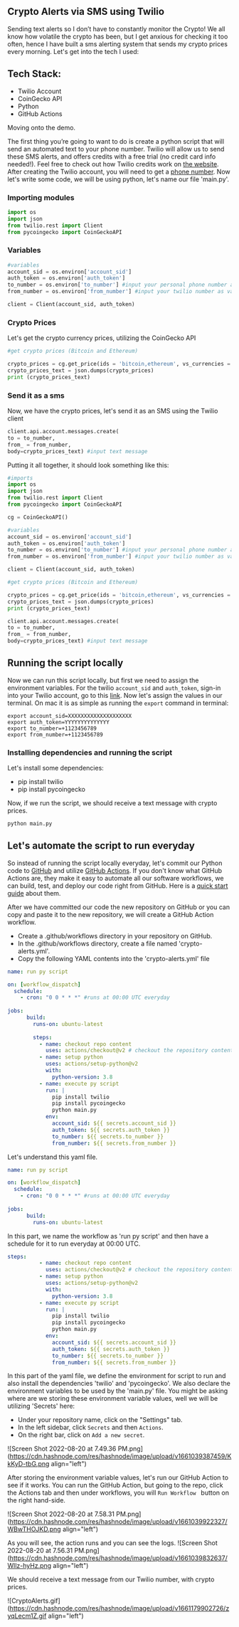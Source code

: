 ## Crypto Alerts via SMS using Twilio

Sending text alerts so I don’t have to constantly monitor the Crypto!
We all know how volatile the crypto has been, but I get anxious for checking it too often, hence I have built a sms alerting system that sends my crypto prices every morning.
Let's get into the tech I used:
## Tech Stack:
- Twilio Account
- CoinGecko API
- Python
- GitHub Actions

Moving onto the demo.

The first thing you’re going to want to do is create a python script that will send an automated text to your phone number. Twilio will allow us to send these SMS alerts, and offers credits with a free trial (no credit card info needed!). Feel free to check out how Twilio credits work on [the website](https://www.twilio.com/try-twilio).
After creating the Twilio account, you will need to get a [phone number](https://www.twilio.com/phone-numbers). Now let's write some code, we will be using python, let's name our file 'main.py'.

### Importing modules

``` python
import os
import json
from twilio.rest import Client
from pycoingecko import CoinGeckoAPI
```

### Variables

```python
#variables
account_sid = os.environ['account_sid']
auth_token = os.environ['auth_token']
to_number = os.environ['to_number'] #input your personal phone number as variable
from_number = os.environ['from_number'] #input your twilio number as variable

client = Client(account_sid, auth_token)
```

### Crypto Prices
Let's get the crypto currency prices, utilizing the CoinGecko API
```python
#get crypto prices (Bitcoin and Ethereum)

crypto_prices = cg.get_price(ids = 'bitcoin,ethereum', vs_currencies = 'usd')
crypto_prices_text = json.dumps(crypto_prices)
print (crypto_prices_text)
```

### Send it as a sms

Now, we have the crypto prices, let's send it as an SMS using the Twilio client

```python
client.api.account.messages.create(
to = to_number, 
from_ = from_number,
body=crypto_prices_text) #input text message
```

Putting it all together, it should look something like this:
```python
#imports
import os
import json
from twilio.rest import Client
from pycoingecko import CoinGeckoAPI

cg = CoinGeckoAPI()

#variables
account_sid = os.environ['account_sid']
auth_token = os.environ['auth_token']
to_number = os.environ['to_number'] #input your personal phone number as variable
from_number = os.environ['from_number'] #input your twilio number as variable

client = Client(account_sid, auth_token)

#get crypto prices (Bitcoin and Ethereum)

crypto_prices = cg.get_price(ids = 'bitcoin,ethereum', vs_currencies = 'usd')
crypto_prices_text = json.dumps(crypto_prices)
print (crypto_prices_text)

client.api.account.messages.create(
to = to_number, 
from_ = from_number,
body=crypto_prices_text) #input text message
```

## Running the script locally
Now we can run this script locally, but first we need to assign the environment variables. For the twilio `account_sid` and `auth_token`, sign-in into your Twilio account, go to this [link](https://twilio.com/user/account). Now let's assign the values in our terminal. On mac it is as simple as running the `export` command in terminal:
```
export account_sid=XXXXXXXXXXXXXXXXXXXX
export auth_token=YYYYYYYYYYYYYY
export to_number=+1123456789
export from_number=+1123456789
```

### Installing dependencies and running the script
Let's install some dependencies:
- pip install twilio
- pip install pycoingecko

Now, if we run the script, we should receive a text message with crypto prices.
``` python
python main.py
```

## Let's automate the script to run everyday
So instead of running the script locally everyday, let's commit our Python code to [GitHub](https://github.com) and utilize [GitHub Actions](https://github.com/features/actions).
If you don't know what GitHub Actions are, they make it easy to automate all our software workflows, we can build, test, and deploy our code right from GitHub. Here is a [quick start guide](https://docs.github.com/en/actions/quickstart) about them.

After we have committed our code the new repository on GitHub or you can copy and paste it to the new repository, we will create a GitHub Action workflow.
- Create a .github/workflows directory in your repository on GitHub.
- In the .github/workflows directory, create a file named 'crypto-alerts.yml'.
- Copy the following YAML contents into the 'crypto-alerts.yml' file

``` yaml
name: run py script  

on: [workflow_dispatch]
  schedule:
    - cron: "0 0 * * *" #runs at 00:00 UTC everyday
    
jobs:
      build:
        runs-on: ubuntu-latest
    
        steps:
          - name: checkout repo content
            uses: actions/checkout@v2 # checkout the repository content to github runner.
          - name: setup python
            uses: actions/setup-python@v2
            with:
              python-version: 3.8 
          - name: execute py script
            run: |
              pip install twilio
              pip install pycoingecko
              python main.py
            env:
              account_sid: ${{ secrets.account_sid }}
              auth_token: ${{ secrets.auth_token }}
              to_number: ${{ secrets.to_number }}
              from_number: ${{ secrets.from_number }}
```

Let's understand this yaml file.
``` yaml
name: run py script  

on: [workflow_dispatch]
  schedule:
    - cron: "0 0 * * *" #runs at 00:00 UTC everyday
    
jobs:
      build:
        runs-on: ubuntu-latest
```
In this part, we name the workflow as 'run py script' and then have a schedule for it to run everyday at 00:00 UTC.

``` yaml
steps:
          - name: checkout repo content
            uses: actions/checkout@v2 # checkout the repository content to github runner.
          - name: setup python
            uses: actions/setup-python@v2
            with:
              python-version: 3.8 
          - name: execute py script
            run: |
              pip install twilio
              pip install pycoingecko
              python main.py
            env:
              account_sid: ${{ secrets.account_sid }}
              auth_token: ${{ secrets.auth_token }}
              to_number: ${{ secrets.to_number }}
              from_number: ${{ secrets.from_number }}
```
In this part of the yaml file, we define the environment for script to run and also install the dependencies 'twilio' and 'pycoingecko'. We also declare the environment variables to be used by the 'main.py' file. You might be asking where are we storing these environment variable values, well we will be utilizing 'Secrets' here:
- Under your repository name, click on the "Settings" tab.
- In the left sidebar, click `Secrets` and then `Actions`.
- On the right bar, click on `Add a new secret`.

![Screen Shot 2022-08-20 at 7.49.36 PM.png](https://cdn.hashnode.com/res/hashnode/image/upload/v1661039387459/KkKyD-tbG.png align="left")

After storing the environment variable values, let's run our GitHub Action to see if it works.
You can run the GitHub Action, but going to the repo, click the Actions tab and then under workflows, you will `Run Workflow ` button on the right hand-side.

![Screen Shot 2022-08-20 at 7.58.31 PM.png](https://cdn.hashnode.com/res/hashnode/image/upload/v1661039922327/WBwTHOJKD.png align="left")

As you will see, the action runs and you can see the logs.
![Screen Shot 2022-08-20 at 7.56.31 PM.png](https://cdn.hashnode.com/res/hashnode/image/upload/v1661039832637/Wllz-hyHz.png align="left")

We should receive a text message from our Twilio number, with crypto prices.

![CryptoAlerts.gif](https://cdn.hashnode.com/res/hashnode/image/upload/v1661179902726/zyqLecm1Z.gif align="left")
